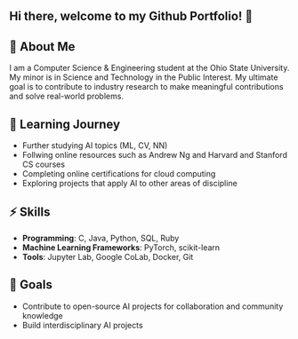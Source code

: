 ## Hi there, welcome to my Github Portfolio! 👋

## 💬 About Me
I am a Computer Science & Engineering student at the Ohio State University.
My minor is in Science and Technology in the Public Interest.
My ultimate goal is to contribute to industry research to make meaningful contributions and solve real-world problems.

## 🌱 Learning Journey
- Further studying AI topics (ML, CV, NN)
- Follwing online resources such as Andrew Ng and Harvard and Stanford CS courses
- Completing online certifications for cloud computing
- Exploring projects that apply AI to other areas of discipline

## ⚡ Skills
- **Programming**: C, Java, Python, SQL, Ruby
- **Machine Learning Frameworks**: PyTorch, scikit-learn
- **Tools**: Jupyter Lab, Google CoLab, Docker, Git

## 🔭 Goals
- Contribute to open-source AI projects for collaboration and community knowledge
- Build interdisciplinary AI projects
<!--
**marinnahill/marinnahill** is a ✨ _special_ ✨ repository because its `README.md` (this file) appears on your GitHub profile.

Here are some ideas to get you started:

- 🔭 I’m currently working on ...
- 🌱 I’m currently learning ...
- 👯 I’m looking to collaborate on ...
- 🤔 I’m looking for help with ...
- 💬 Ask me about ...
- 📫 How to reach me: ...
- 😄 Pronouns: ...
- ⚡ Fun fact: ...
-->
